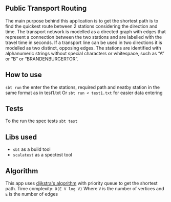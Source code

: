 ## Public Transport Routing

The main purpose behind this application is to get the shortest path is to find the quickest route between 2 stations 
considering the direction and time.
The transport network is modelled as a directed graph with edges that represent a connection between
the two stations and are labelled with the travel time in seconds. If a transport line can be used in two
directions it is modelled as two distinct, opposing edges. The stations are identified with alphanumeric strings without
 special characters or whitespace, such as “A” or “B” or “BRANDENBURGERTOR”.

## How to use

`sbt run` the enter the the stations, required path and neatby station in the same format as in test1.txt
Or
`sbt run < test1.txt` for easier data entering

## Tests

To the run the spec tests
 `sbt test`

## Libs used

 - `sbt` as a build tool
 - `scalatest` as a spectest tool

## Algorithm

This app uses [dijkstra's algorithm](https://en.wikipedia.org/wiki/Dijkstra%27s_algorithm) with priority queue to get the shortest path. 
Time complexity: `O(E V log V)` Where `V` is the number of vertices and `E` is the number of edges
